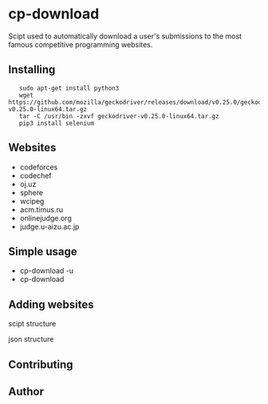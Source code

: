 # cp-download
Scipt used to automatically download a user's submissions to the most famous competitive programming websites.

## Installing
```
   sudo apt-get install python3
   wget https://github.com/mozilla/geckodriver/releases/download/v0.25.0/geckodriver-v0.25.0-linux64.tar.gz
   tar -C /usr/bin -zxvf geckodriver-v0.25.0-linux64.tar.gz
   pip3 install selenium
```
## Websites

- codeforces
- codechef
- oj.uz
- sphere
- wcipeg
- acm.timus.ru
- onlinejudge.org
- judge.u-aizu.ac.jp


## Simple usage

- cp-download -u
- cp-download

## Adding websites

scipt structure

json structure

## Contributing

## Author

